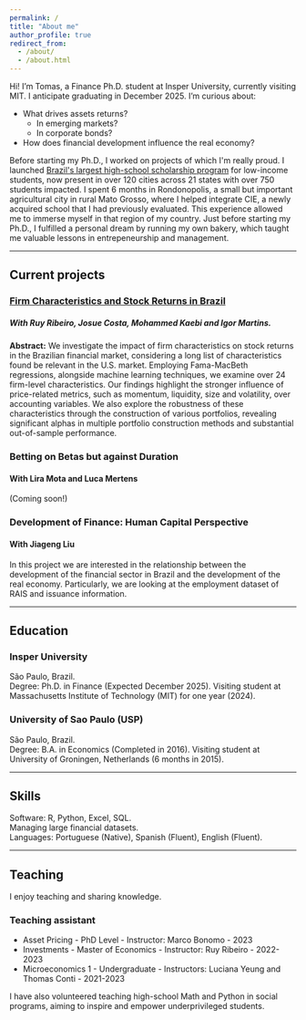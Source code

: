 ```yaml
---
permalink: /
title: "About me"
author_profile: true
redirect_from: 
  - /about/
  - /about.html
---
```


Hi! I’m Tomas, a Finance Ph.D. student at Insper University, currently visiting MIT. I anticipate graduating in December 2025. I’m curious about:

- What drives assets returns?
  - In emerging markets?
  - In corporate bonds?
- How does financial development influence the real economy?

Before starting my Ph.D., I worked on projects of which I'm really proud. I launched [Brazil's largest high-school scholarship program](https://www.institutosomos.org/somos-futuro/) for low-income students, now present in over 120 cities across 21 states with over 750 students impacted. I spent 6 months in Rondonopolis, a small but important agricultural city in rural Mato Grosso, where I helped integrate CIE, a newly acquired school that I had previously evaluated. This experience allowed me to immerse myself in that region of my country. Just before starting my Ph.D., I fulfilled a personal dream by running my own bakery, which taught me valuable lessons in entrepeneurship and management.

---

## Current projects

### [Firm Characteristics and Stock Returns in Brazil](https://papers.ssrn.com/sol3/papers.cfm?abstract_id=4801117)

##### With Ruy Ribeiro, Josue Costa, Mohammed Kaebi and Igor Martins.

__Abstract:__ We investigate the impact of firm characteristics on stock returns in the Brazilian financial market, considering a long list of characteristics found be relevant in the U.S. market. Employing Fama-MacBeth regressions, alongside machine learning techniques, we examine over 24 firm-level characteristics. Our findings highlight the stronger influence of price-related metrics, such as momentum, liquidity, size and volatility, over accounting variables. We also explore the robustness of these characteristics through the construction of various portfolios, revealing significant alphas in multiple portfolio construction methods and substantial out-of-sample performance.

### Betting on Betas but against Duration
#### With Lira Mota and Luca Mertens
(Coming soon!)

### Development of Finance: Human Capital Perspective
#### With Jiageng Liu

In this project we are interested in the relationship between the development of the financial sector in Brazil and the development of the real economy. Particularly, we are looking at the employment dataset of RAIS and issuance information.

---

## Education

### Insper University
São Paulo, Brazil.  
Degree: Ph.D. in Finance (Expected December 2025).
Visiting student at Massachusetts Institute of Technology (MIT) for one year (2024).  

### University of Sao Paulo (USP)
São Paulo, Brazil.  
Degree: B.A. in Economics (Completed in 2016).
Visiting student at University of Groningen, Netherlands (6 months in 2015).

---

## Skills
Software: R, Python, Excel, SQL.  
Managing large financial datasets.  
Languages: Portuguese (Native), Spanish (Fluent), English (Fluent).

---

## Teaching

I enjoy teaching and sharing knowledge.

### Teaching assistant

- Asset Pricing - PhD Level - Instructor: Marco Bonomo - 2023
- Investments - Master of Economics - Instructor: Ruy Ribeiro - 2022-2023
- Microeconomics 1 - Undergraduate - Instructors: Luciana Yeung and Thomas Conti - 2021-2023

I  have also volunteered teaching high-school Math and Python in social programs, aiming to inspire and empower underprivileged students.